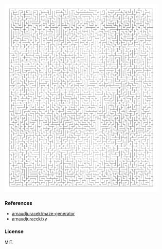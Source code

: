 ![preview](maze.png?raw=true "preview")

### References

- [arnaudjuracek/maze-generator](https://github.com/arnaudjuracek/maze-generator)
- [arnaudjuracek/xy](https://github.com/arnaudjuracek/xy)

### License
MIT.
